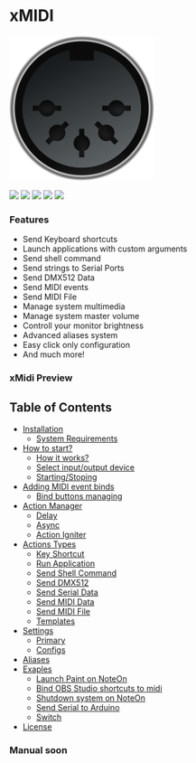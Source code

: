 # **xMIDI**

<img src="https://github.com/mordolpl/xMIDI/blob/master/xMidi/Resources/xMidi.png" width="256"/><br/>

![](https://img.shields.io/github/stars/mordolpl/xMIDI?style=flat-square) ![](https://img.shields.io/github/downloads/mordolpl/xMIDI/total?style=flat-square) ![](https://img.shields.io/github/v/tag/mordolpl/xMIDI?style=flat-square) ![](https://img.shields.io/github/v/release/mordolpl/xMIDI?color=green&style=flat-square) ![](https://img.shields.io/github/issues/mordolpl/xMIDI?color=yellow&style=flat-square)

### Features

- Send Keyboard shortcuts
- Launch applications with custom arguments
- Send shell command
- Send strings to Serial Ports
- Send DMX512 Data
- Send MIDI events
- Send MIDI File
- Manage system multimedia
- Manage system master volume
- Controll your monitor brightness
- Advanced aliases system
- Easy click only configuration
- And much more!

### xMidi Preview



## Table of Contents

- [ Installation ](#instalation)
    + [ System Requirements ](#system-requirements)
- [ How to start? ](#how-to-start)
    + [ How it works? ](#how-it-works)
    + [ Select input/output device ](#select-inputoutput-device)
    + [ Starting/Stoping ](#startingstoping)
- [ Adding MIDI event binds ](#adding-midi-event-binds)
    + [ Bind buttons managing ](#bind-buttons-managing)
- [ Action Manager ](#action-manager)
    + [ Delay ](#delay)
    + [ Async ](#async)
    + [ Action Igniter ](#action-igniter)
- [ Actions Types ](#action-types)
    + [ Key Shortcut ](#key)
    + [ Run Application ](#run)
    + [ Send Shell Command ](#shell)
    + [ Send DMX512 ](#dmx512)
    + [ Send Serial Data ](#serial)
    + [ Send MIDI Data ](#mididata)
    + [ Send MIDI File ](#midifile)
    + [ Templates ](#templates)
- [ Settings ](#settings)
    + [ Primary ](#primary)
    + [ Configs ](#configs)
- [ Aliases ](#aliases)
- [ Exaples ](#examples)
    + [ Launch Paint on NoteOn ](#launch-paint-on-noteon)
    + [ Bind OBS Studio shortcuts to midi ](#obs)
    + [ Shutdown system on NoteOn ](#shutdown-system-on-noteon)
    + [ Send Serial to Arduino ](#send-serial-to-arduino)
    + [ Switch ](#switch)
- [ License ](#license)

### Manual soon
